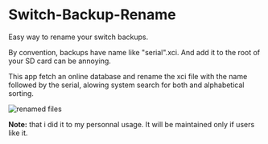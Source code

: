 # Switch-Backup-Rename

Easy way to rename your switch backups.

By convention, backups have name like "serial".xci. And add it to the root of your SD card can be annoying.

This app fetch an online database and rename the xci file with the name followed by the serial, alowing system search for both and alphabetical sorting.

![renamed files](https://i.imgur.com/eILjsoh.png)

**Note:** that i did it to my personnal usage. It will be maintained only if users like it.
